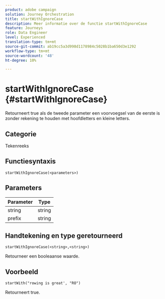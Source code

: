 ```yaml
---
product: adobe campaign
solution: Journey Orchestration
title: startWithIgnoreCase
description: Meer informatie over de functie startWithIgnoreCase
feature: Journeys
role: Data Engineer
level: Experienced
translation-type: tm+mt
source-git-commit: ab19cc5a3d998d1178984c5028b1ba650d3e1292
workflow-type: tm+mt
source-wordcount: '48'
ht-degree: 10%

---
```



# startWithIgnoreCase {#startWithIgnoreCase}

Retourneert true als de tweede parameter een voorvoegsel van de eerste is zonder rekening te houden met hoofdletters en kleine letters.

## Categorie

Tekenreeks

## Functiesyntaxis

`startWithIgnoreCase(<parameters>)`

## Parameters

| Parameter | Type |
|-------------|--------|
| string | string |
| prefix | string |

## Handtekening en type geretourneerd

`startWithIgnoreCase(<string>,<string>)`

Retourneer een booleaanse waarde.

## Voorbeeld

`startWith("rowing is great', "RO")`

Retourneert true.
